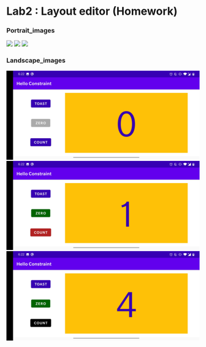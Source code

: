 # Lab2 : Layout editor (Homework)
### Portrait_images
![](./Portrait0.jpg)
![](./Portrait1.jpg)
![](./Portrait2.jpg)
### Landscape_images
![](./Landscape0.jpg)
![](./Landscape1.jpg)
![](./Landscape2.jpg)
